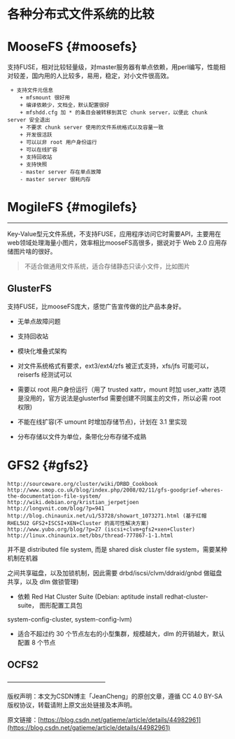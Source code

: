 # 各种分布式文件系统的比较

# MooseFS {#moosefs}

支持FUSE，相对比较轻量级，对master服务器有单点依赖，用perl编写，性能相对较差，国内用的人比较多，易用，稳定，对小文件很高效。

```
 + 支持文件元信息
    + mfsmount 很好用
    + 编译依赖少，文档全，默认配置很好
    + mfshdd.cfg 加 * 的条目会被转移到其它 chunk server，以便此 chunk server 安全退出
    + 不要求 chunk server 使用的文件系统格式以及容量一致
    + 开发很活跃
    + 可以以非 root 用户身份运行
    + 可以在线扩容
    + 支持回收站
    + 支持快照
    - master server 存在单点故障
    - master server 很耗内存
```

# MogileFS {#mogilefs}

---

Key-Value型元文件系统，不支持FUSE，应用程序访问它时需要API，主要用在web领域处理海量小图片，效率相比mooseFS高很多，据说对于 Web 2.0 应用存储图片啥的很好。

> 不适合做通用文件系统，适合存储静态只读小文件，比如图片

## GlusterFS

支持FUSE，比mooseFS庞大，感觉广告宣传做的比产品本身好。

* 无单点故障问题

* 支持回收站

* 模块化堆叠式架构

* 对文件系统格式有要求，ext3/ext4/zfs 被正式支持，xfs/jfs 可能可以，reiserfs 经测试可以

* 需要以 root 用户身份运行（用了 trusted xattr，mount 时加 user\_xattr 选项是没用的，官方说法是glusterfsd 需要创建不同属主的文件，所以必需 root 权限\)

* 不能在线扩容\(不 umount 时增加存储节点\)，计划在 3.1 里实现

* 分布存储以文件为单位，条带化分布存储不成熟

# GFS2 {#gfs2}

```
http://sourceware.org/cluster/wiki/DRBD_Cookbook
http://www.smop.co.uk/blog/index.php/2008/02/11/gfs-goodgrief-wheres-the-documentation-file-system/
http://wiki.debian.org/kristian_jerpetjoen
http://longvnit.com/blog/?p=941
http://blog.chinaunix.net/u1/53728/showart_1073271.html (基于红帽RHEL5U2 GFS2+ISCSI+XEN+Cluster 的高可性解决方案)
http://www.yubo.org/blog/?p=27 (iscsi+clvm+gfs2+xen+Cluster)
http://linux.chinaunix.net/bbs/thread-777867-1-1.html
```

并不是 distributed file system, 而是 shared disk cluster file system，需要某种机制在机器

之间共享磁盘，以及加锁机制，因此需要 drbd/iscsi/clvm/ddraid/gnbd 做磁盘共享，以及 dlm 做锁管理\)

* 依赖 Red Hat Cluster Suite \(Debian: aptitude install redhat-cluster-suite， 图形配置工具包 

system-config-cluster, system-config-lvm\)

* 适合不超过约 30 个节点左右的小型集群，规模越大，dlm 的开销越大，默认配置 8 个节点

## OCFS2

————————————————

版权声明：本文为CSDN博主「JeanCheng」的原创文章，遵循 CC 4.0 BY-SA 版权协议，转载请附上原文出处链接及本声明。

原文链接：[https://blog.csdn.net/gatieme/article/details/44982961](https://blog.csdn.net/gatieme/article/details/44982961)

